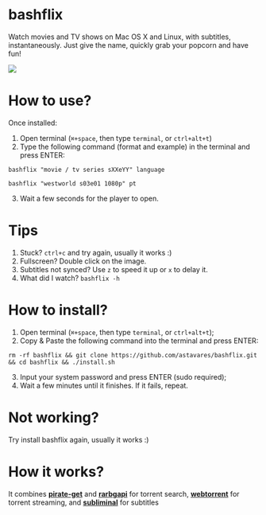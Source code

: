 # bashflix
Watch movies and TV shows on Mac OS X and Linux, with subtitles, instantaneously. Just give the name, quickly grab your popcorn and have fun!

![](https://media.giphy.com/media/mACRrW4R25kuQLexXn/giphy.gif)

# How to use?
Once installed:
1. Open terminal (```⌘+space```, then type ```terminal```, or ```ctrl+alt+t```)
2. Type the following command (format and example) in the terminal and press ENTER:
```
bashflix "movie / tv series sXXeYY" language
```
```
bashflix "westworld s03e01 1080p" pt
```
3. Wait a few seconds for the player to open.

# Tips
1. Stuck? ```ctrl+c``` and try again, usually it works :)
2. Fullscreen? Double click on the image.
3. Subtitles not synced? Use ```z``` to speed it up or ```x``` to delay it.
4. What did I watch? ```bashflix -h```

# How to install?
1. Open terminal (```⌘+space```, then type ```terminal```, or ```ctrl+alt+t```);
2. Copy & Paste the following command into the terminal and press ENTER:
```
rm -rf bashflix && git clone https://github.com/astavares/bashflix.git && cd bashflix && ./install.sh
```
3. Input your system password and press ENTER (sudo required);
4. Wait a few minutes until it finishes. If it fails, repeat.

# Not working?
Try install bashflix again, usually it works :)

# How it works?
It combines [**pirate-get**](https://github.com/vikstrous/pirate-get) and [**rarbgapi**](https://pypi.org/project/RarbgAPI/) for torrent search, [**webtorrent**](https://github.com/webtorrent/webtorrent) for torrent streaming, and [**subliminal**](https://github.com/Diaoul/subliminal) for subtitles
